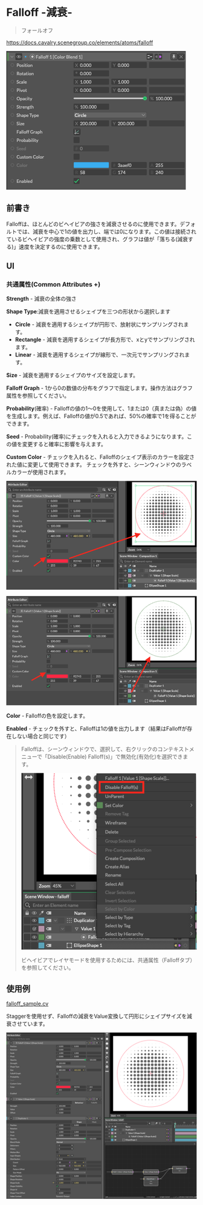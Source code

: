 # Falloff -減衰-

> フォールオフ

https://docs.cavalry.scenegroup.co/elements/atoms/falloff

![falloff01](falloff.assets/falloff01.png)

## 前書き

Falloffは、ほとんどのビヘイビアの強さを減衰させるのに使用できます。デフォルトでは、減衰を中心で1の値を出力し、端では0になります。この値は接続されているビヘイビアの強度の乗数として使用され、グラフは値が「落ちる(減衰する)」速度を決定するのに使用できます。

## UI

### 共通属性(Common Attributes +)

**Strength** - 減衰の全体の強さ

**Shape Type**:減衰を適用させるシェイプを三つの形状から選択します

- **Circle** - 減衰を適用するシェイプが円形で、放射状にサンプリングされます。
- **Rectangle** - 減衰を適用するシェイプが長方形で、xとyでサンプリングされます。
- **Linear** - 減衰を適用するシェイプが線形で、一次元でサンプリングされます。

**Size** - 減衰を適用するシェイプのサイズを設定します。

**Falloff Graph** - 1から0の数値の分布をグラフで指定します。操作方法はグラフ属性を参照してください。

**Probability**(確率) - Falloffの値の1〜0を使用して、1または0（真または偽）の値を生成します。例えば、Falloffの値が0.5であれば、50%の確率で1を得ることができます。

**Seed** - Probability(確率)にチェックを入れると入力できるようになります。この値を変更すると確率に影響を与えます。

**Custom Color** - チェックを入れると、Falloffのシェイプ表示のカラーを設定された値に変更して使用できます。
チェックを外すと、シーンウィンドウのラベルカラーが使用されます。

![スクリーンショット 2020-06-28 22.13.04](falloff.assets/falloff02.png)

![スクリーンショット 2020-06-28 22.13.25](falloff.assets/falloff03.png)

**Color** - Falloffの色を設定します。

**Enabled** - チェックを外すと、Falloffは1の値を出力します（結果はFalloffが存在しない場合と同じです）

> Falloffは、シーンウィンドウで、選択して、右クリックのコンテキストメニューで「Disable(Enable) Falloff(s)」で無効化(有効化)を選択できます。
>
> ![スクリーンショット 2020-06-28 22.31.10](falloff.assets/falloff04.png)
>
> ビヘイビアでレイヤモードを使用するためには、共通属性（Falloffタブ）を参照してください。

## 使用例

[falloff_sample.cv](falloff.assets/falloff_sample.cv)

Staggerを使用せず、Falloffの減衰をValue変換して円形にシェイプサイズを減衰させています。

![スクリーンショット 2020-06-28 22.25.02](falloff.assets/falloff05.png)

